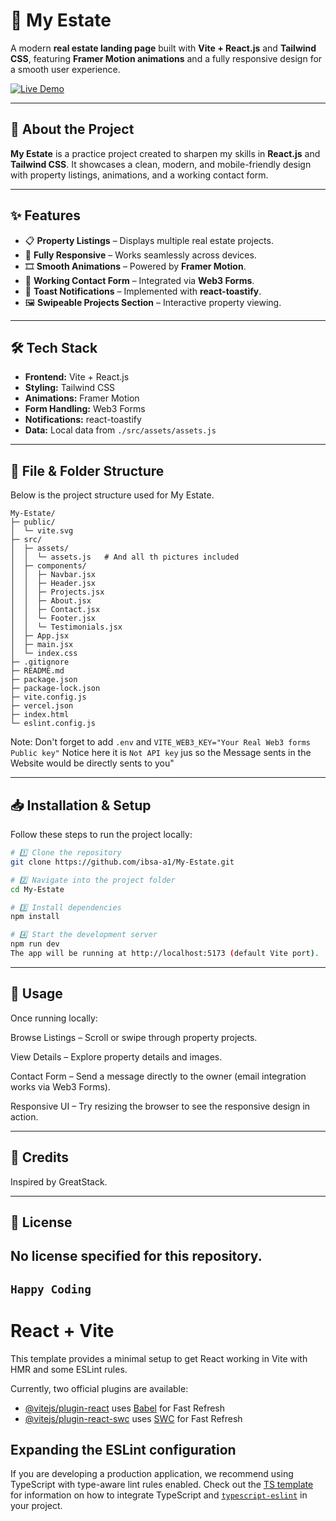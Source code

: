 # 🏡 My Estate

A modern **real estate landing page** built with **Vite + React.js** and **Tailwind CSS**, featuring **Framer Motion animations** and a fully responsive design for a smooth user experience.

[![Live Demo](https://img.shields.io/badge/LIVE%20DEMO-000?style=for-the-badge&logo=vercel&logoColor=white)](https://my-estate-black.vercel.app)

---

## 📌 About the Project

**My Estate** is a practice project created to sharpen my skills in **React.js** and **Tailwind CSS**. It showcases a clean, modern, and mobile-friendly design with property listings, animations, and a working contact form.

---

## ✨ Features

- 📋 **Property Listings** – Displays multiple real estate projects.
- 📱 **Fully Responsive** – Works seamlessly across devices.
- 🎞 **Smooth Animations** – Powered by **Framer Motion**.
- 📧 **Working Contact Form** – Integrated via **Web3 Forms**.
- 🔔 **Toast Notifications** – Implemented with **react-toastify**.
- 🖼 **Swipeable Projects Section** – Interactive property viewing.

---

## 🛠 Tech Stack

- **Frontend:** Vite + React.js  
- **Styling:** Tailwind CSS  
- **Animations:** Framer Motion  
- **Form Handling:** Web3 Forms  
- **Notifications:** react-toastify  
- **Data:** Local data from `./src/assets/assets.js`

---

## 📁 File & Folder Structure

Below is the project structure used for My Estate.
```
My-Estate/
├─ public/
│  └─ vite.svg
├─ src/
│  ├─ assets/
│  │  └─ assets.js   # And all th pictures included   
│  ├─ components/
│  │  ├─ Navbar.jsx
│  │  ├─ Header.jsx
│  │  ├─ Projects.jsx
│  │  ├─ About.jsx
│  │  ├─ Contact.jsx
│  │  └─ Footer.jsx
│  │  └─ Testimonials.jsx
│  ├─ App.jsx
│  ├─ main.jsx
│  └─ index.css
├─ .gitignore
├─ README.md
├─ package.json
├─ package-lock.json
├─ vite.config.js
├─ vercel.json
├─ index.html
└─ eslint.config.js
```

Note: Don't forget to add `.env` and `VITE_WEB3_KEY="Your Real Web3 forms Public key"` Notice here it is `Not API key` jus so the Message sents in the Website would be directly sents to you"

---

## 📥 Installation & Setup

Follow these steps to run the project locally:

```bash
# 1️⃣ Clone the repository
git clone https://github.com/ibsa-a1/My-Estate.git

# 2️⃣ Navigate into the project folder
cd My-Estate

# 3️⃣ Install dependencies
npm install

# 4️⃣ Start the development server
npm run dev
The app will be running at http://localhost:5173 (default Vite port).
```
---

## 🚀 Usage
Once running locally:

Browse Listings – Scroll or swipe through property projects.

View Details – Explore property details and images.

Contact Form – Send a message directly to the owner (email integration works via Web3 Forms).

Responsive UI – Try resizing the browser to see the responsive design in action.

---

## 🙏 Credits

Inspired by GreatStack.

---

## 📄 License

No license specified for this repository.
---
`Happy Coding`
---

# React + Vite

This template provides a minimal setup to get React working in Vite with HMR and some ESLint rules.

Currently, two official plugins are available:

- [@vitejs/plugin-react](https://github.com/vitejs/vite-plugin-react/blob/main/packages/plugin-react) uses [Babel](https://babeljs.io/) for Fast Refresh
- [@vitejs/plugin-react-swc](https://github.com/vitejs/vite-plugin-react/blob/main/packages/plugin-react-swc) uses [SWC](https://swc.rs/) for Fast Refresh

## Expanding the ESLint configuration

If you are developing a production application, we recommend using TypeScript with type-aware lint rules enabled. Check out the [TS template](https://github.com/vitejs/vite/tree/main/packages/create-vite/template-react-ts) for information on how to integrate TypeScript and [`typescript-eslint`](https://typescript-eslint.io) in your project.
